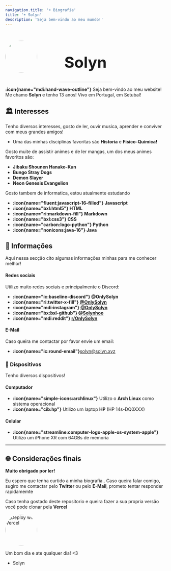```yaml
---
navigation.title: '☀️ Biografia'
title: '☀️ Solyn'
description: 'Seja bem-vindo ao meu mundo!'
---
```

<style> 
.container {
 display: grid;
 align-items: center; 
 grid-template-columns: 1fr 1fr 1fr;
 column-gap: 5px;
}

img {
  margin-right: 20px;
  display: block;
  height: 100px;
  width: 100px;
  border-radius: 50%;
}

.text {
  font-size: 24px;
  border-bottom: 1px solid #ccc;
  text-align: center;
}
</style>

<div class="container">
      <div class="image">
        <img src="/avatar.png">
      </div>
      <div class="text">
        <h1>Solyn</h1>
 </div>
</div>

**:icon{name="mdi:hand-wave-outline"}** Seja bem-vindo ao meu website! Me chamo **Solyn** e tenho 13 anos! Vivo em Portugal, em Setubal!

## 🏛️ Interesses


Tenho diversos interesses, gosto de ler, ouvir musica, aprender e conviver com meus grandes amigos! 
- Uma das minhas disciplinas favoritas são **Historia** e **Fisico-Quimica!**


Gosto muite de assistir animes e de ler mangas, um dos meus animes favoritos são:
- **Jibaku Shounen Hanako-Kun**
- **Bungo Stray Dogs**
- **Demon Slayer**
- **Neon Genesis Evangelion**

Gosto tambem de informatica, estou atualmente estudando
- **:icon{name="fluent:javascript-16-filled"} Javascript**
- **:icon{name="bxl:html5"} HTML**
- **:icon{name="ri:markdown-fill"} Markdown**
- **:icon{name="bxl:css3"} CSS**
- **:icon{name="carbon:logo-python"} Python**
- **:icon{name="nonicons:java-16"} Java**
## 🔰 Informações

Aqui nessa secção cito algumas informações minhas para me conhecer melhor!

#### Redes sociais

Utilizo muito redes sociais e principalmente o Discord:
- **:icon{name="ic:baseline-discord"} @OnlySolyn**
- **:icon{name="ri:twitter-x-fill"} [@OnlySolyn](https://x.com/onlysolyn)**
- **:icon{name="mdi:instagram"} [@OnlySolyn](https://instagram.com/onlysolyn)**
- **:icon{name="bx:bxl-github"} [@Solynhoo](https://github.com/Solynhoo)**
- **:icon{name="mdi:reddit"} [r/OnlySolyn](https://reddit.com/r/onlysolyn)**


#### E-Mail
Caso queira me contactar por favor envie um email:
- **:icon{name="ic:round-email"}**[solyn@solyn.xyz](mailto:solyn@solyn.xyz)

### 🎈 Dispositivos
Tenho diversos dispositivos! 

#### Computador
- **:icon{name="simple-icons:archlinux"}** Utilizo o **Arch Linux** como sistema operacional
- **:icon{name="cib:hp"}** Utilizo um laptop **HP** (HP 14s-DQ0XXX)

#### Celular
- **:icon{name="streamline:computer-logo-apple-os-system-apple"}** Utilizo um iPhone XR com 64GBs de memoria

---

## 🌐 Considerações finais

**Muito obrigado por ler!**

Eu espero que tenha curtido a minha biografia.. Caso queira falar comigo, sugiro me contactar pelo **Twitter** ou pelo **E-Mail**, prometo tentar responder rapidamemte

Caso tenha gostado deste repositorio e queira fazer a sua propria versão você pode clonar pela **Vercel**

[![Deploy with Vercel](https://vercel.com/button)](https://vercel.com/new/clone?repository-url=https%3A%2F%2Fgithub.com%Solynhoo%2sxyz)

Um bom dia e ate qualquer dia! <3

- Solyn







